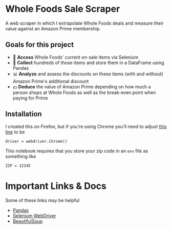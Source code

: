 # Whole Foods Sale Scraper

A web scraper in which I extrapolate Whole Foods deals and measure their value against an Amazon Prime membership.

## Goals for this project

- 🥗 **Access** Whole Foods' current on-sale items via Selenium
- 🐼 **Collect** hundreds of those items and store them in a DataFrame using Pandas
- 📊 **Analyze** and assess the discounts on these items (with and without) Amazon Prime's additional discount
- 💵 **Deduce** the value of Amazon Prime depending on how much a person shops at Whole Foods as well as the break-even point when paying for Prime

## Installation

I created this on Firefox, but if you're using Chrome you'll need to adjust [this line](https://github.com/dubincorey/whole-foods-sale-scraper/blob/ea16abacb53bca503335426fedfd49db088e6a20/scrape.ipynb?short_path=4846951#L44) to be

```
driver = webdriver.Chrome()
```

This notebook requires that you store your zip code in an `env` file as something like

```
ZIP = 12345
```

# Important Links & Docs

Some of these links may be helpful

- [Pandas](https://pandas.pydata.org/)
- [Selenium WebDriver](https://www.selenium.dev/documentation/webdriver/)
- [BeautifulSoup](https://www.crummy.com/software/BeautifulSoup/bs4/doc/)
